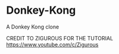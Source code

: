 # Donkey-Kong
A Donkey Kong clone

CREDIT TO ZIGUROUS FOR THE TUTORIAL https://www.youtube.com/c/Zigurous
